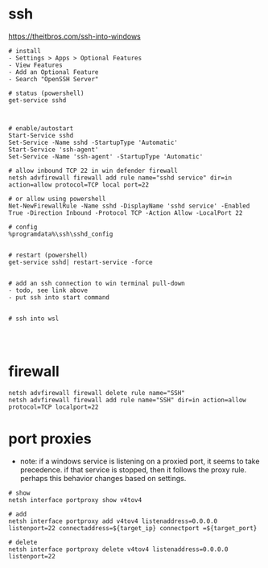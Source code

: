 


# ssh

https://theitbros.com/ssh-into-windows

```
# install
- Settings > Apps > Optional Features
- View Features
- Add an Optional Feature
- Search "OpenSSH Server"

# status (powershell)
get-service sshd



# enable/autostart
Start-Service sshd
Set-Service -Name sshd -StartupType 'Automatic'
Start-Service 'ssh-agent'
Set-Service -Name 'ssh-agent' -StartupType 'Automatic'

# allow inbound TCP 22 in win defender firewall
netsh advfirewall firewall add rule name="sshd service" dir=in action=allow protocol=TCP local port=22

# or allow using powershell
Net-NewFirewallRule -Name sshd -DisplayName 'sshd service' -Enabled True -Direction Inbound -Protocol TCP -Action Allow -LocalPort 22

# config
%programdata%\ssh\sshd_config


# restart (powershell)
get-service sshd| restart-service -force


# add an ssh connection to win terminal pull-down
- todo, see link above
- put ssh into start command


# ssh into wsl


 
```


# firewall

```
netsh advfirewall firewall delete rule name="SSH"
netsh advfirewall firewall add rule name="SSH" dir=in action=allow protocol=TCP localport=22

```


# port proxies

- note: if a windows service is listening on a proxied port, it seems to take precedence. if that service is stopped, then it follows the proxy rule. perhaps this behavior changes based on settings.

```
# show
netsh interface portproxy show v4tov4

# add
netsh interface portproxy add v4tov4 listenaddress=0.0.0.0 listenport=22 connectaddress=${target_ip} connectport =${target_port}

# delete
netsh interface portproxy delete v4tov4 listenaddress=0.0.0.0 listenport=22



```